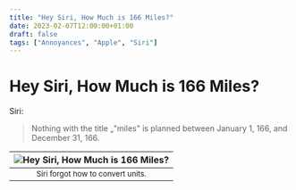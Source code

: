 ```yaml
---
title: "Hey Siri, How Much is 166 Miles?"
date: 2023-02-07T12:00:00+01:00
draft: false
tags: ["Annoyances", "Apple", "Siri"]
---
```


# Hey Siri, How Much is 166 Miles?
Siri:
> Nothing with the title „"miles" is planned between January 1, 166, and December 31, 166.

| ![Hey Siri, How Much is 166 Miles?](/images/annoyances/apple/siri_3.jpg) |
|:--:|
| <sub>Siri forgot how to convert units.|
